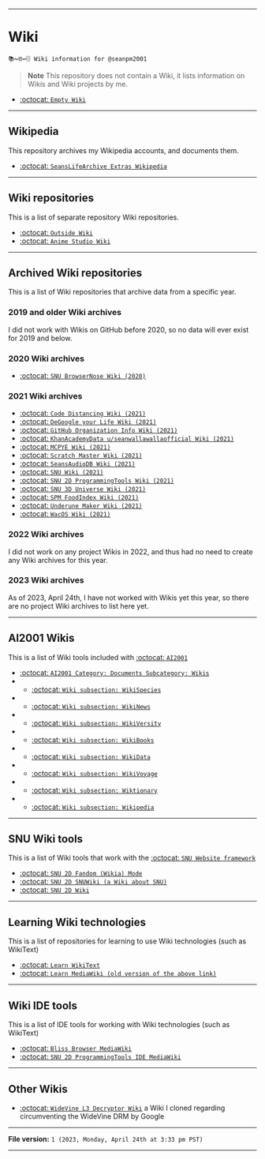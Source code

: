 
***

# Wiki

`📚️↪️🌐️↩️🗄️ Wiki information for @seanpm2001`

> **Note** This repository does not contain a Wiki, it lists information on Wikis and Wiki projects by me.

- [:octocat: `Empty Wiki`](https://github.com/seanpm2001/Wiki/wiki/)

***

## Wikipedia

This repository archives my Wikipedia accounts, and documents them.

- [:octocat: `SeansLifeArchive Extras Wikipedia`](https://github.com/seanpm2001/SeansLifeArchive_Extras_Wikipedia/)

***

## Wiki repositories

This is a list of separate repository Wiki repositories.

- [:octocat: `Outside Wiki`](https://github.com/seanpm2001/Outside_Wiki/)
- [:octocat: `Anime Studio Wiki`](https://github.com/seanpm2001/Anime_Studio_Wiki/)

***

## Archived Wiki repositories

This is a list of Wiki repositories that archive data from a specific year.

### 2019 and older Wiki archives

I did not work with Wikis on GitHub before 2020, so no data will ever exist for 2019 and below.

### 2020 Wiki archives

- [:octocat: `SNU BrowserNose Wiki (2020)`](https://github.com/seanpm2001/SNU_BrowserNose_Wiki_2020Archive/)

### 2021 Wiki archives

- [:octocat: `Code Distancing Wiki (2021)`](https://github.com/seanpm2001/Code-Distancing_Wiki_2021/)
- [:octocat: `DeGoogle your Life Wiki (2021)`](https://github.com/seanpm2001/DeGoogle-your-Life_Wiki_2021/)
- [:octocat: `GitHub Organization Info Wiki (2021)`](https://github.com/seanpm2001/GitHub_Organization_Info_Wiki_2021/)
- [:octocat: `KhanAcademyData u/seanwallawallaofficial Wiki (2021)`](https://github.com/seanpm2001/KhanAcademyData_u-Seanwallawallaofficial_Wiki_2021/)
- [:octocat: `MCPYE Wiki (2021)`](https://github.com/seanpm2001/MCPYE_Wiki_2021/)
- [:octocat: `Scratch Master Wiki (2021)`](https://github.com/seanpm2001/Scratch_Master_Wiki_2021/)
- [:octocat: `SeansAudioDB Wiki (2021)`](https://github.com/seanpm2001/SeansAudioDB_Wiki_2021/)
- [:octocat: `SNU Wiki (2021)`](https://github.com/seanpm2001/SNU_Wiki_2021/)
- [:octocat: `SNU 2D ProgrammingTools Wiki (2021)`](https://github.com/seanpm2001/SNU_2D_ProgrammingTools_Wiki_2021/)
- [:octocat: `SNU 3D Universe Wiki (2021)`](https://github.com/seanpm2001/SNU_3D_Universe_Wiki_2021/)
- [:octocat: `SPM FoodIndex Wiki (2021)`](https://github.com/seanpm2001/SPM_FoodIndex_Wiki_2021/)
- [:octocat: `Underune Maker Wiki (2021)`](https://github.com/seanpm2001/Underune_Maker_Wiki_2021/)
- [:octocat: `WacOS Wiki (2021)`](https://github.com/seanpm2001/WacOS_Wiki_2021/)

### 2022 Wiki archives

I did not work on any project Wikis in 2022, and thus had no need to create any Wiki archives for this year.

### 2023 Wiki archives

As of 2023, April 24th, I have not worked with Wikis yet this year, so there are no project Wiki archives to list here yet.

***

## AI2001 Wikis

This is a list of Wiki tools included with [:octocat: `AI2001`](https://github.com/seanpm2001/AI2001/)

- [:octocat: `AI2001 Category: Documents Subcategory: Wikis`](https://github.com/seanpm2001/AI2001_Category-Documents-SC-Wikis/)
- - [:octocat: `Wiki subsection: WikiSpecies`](https://github.com/seanpm2001/AI2001_Category-Documents-SC-Wikis-S-WikiSpecies/)
- - [:octocat: `Wiki subsection: WikiNews`](https://github.com/seanpm2001/AI2001_Category-Documents-SC-Wikis-S-WikiNews/)
- - [:octocat: `Wiki subsection: WikiVersity`](https://github.com/seanpm2001/AI2001_Category-Documents-SC-Wikis-S-WikiVersity/)
- - [:octocat: `Wiki subsection: WikiBooks`](https://github.com/seanpm2001/AI2001_Category-Documents-SC-Wikis-S-WikiBooks/)
- - [:octocat: `Wiki subsection: WikiData`](https://github.com/seanpm2001/AI2001_Category-Documents-SC-Wikis-S-WikiData/)
- - [:octocat: `Wiki subsection: WikiVoyage`](https://github.com/seanpm2001/AI2001_Category-Documents-SC-Wikis-S-WikiVoyage/)
- - [:octocat: `Wiki subsection: Wiktionary`](https://github.com/seanpm2001/AI2001_Category-Documents-SC-Wikis-S-Wiktionary/)
- - [:octocat: `Wiki subsection: Wikipedia`](https://github.com/seanpm2001/AI2001_Category-Documents-SC-Wikis-S-Wikipedia/)

***

## SNU Wiki tools

This is a list of Wiki tools that work with the [:octocat: `SNU Website framework`](https://github.com/seanpm2001/SNU/)

- [:octocat: `SNU 2D Fandom (Wikia) Mode`](https://github.com/seanpm2001/SNU_2D_Fandom_Wikia_Mode/)
- [:octocat: `SNU 2D SNUWiki (a Wiki about SNU)`](https://github.com/seanpm2001/SNU_2D_SNUWiki/)
- [:octocat: `SNU 2D Wiki`](https://github.com/seanpm2001/SNU_2D_Wiki/)

***

## Learning Wiki technologies

This is a list of repositories for learning to use Wiki technologies (such as WikiText)

- [:octocat: `Learn WikiText`](https://github.com/seanpm2001/Learn-WikiText/)
- [:octocat: `Learn MediaWiki (old version of the above link)`](https://github.com/seanpm2001/Learn-MediaWiki/)

***

## Wiki IDE tools

This is a list of IDE tools for working with Wiki technologies (such as WikiText)

- [:octocat: `Bliss Browser MediaWiki`](https://github.com/seanpm2001/Bliss_Browser_MediaWiki/)
- [:octocat: `SNU 2D ProgrammingTools IDE MediaWiki`](https://github.com/seanpm2001/SNU_2D_ProgrammingTools_IDE_MediaWiki/)

***

## Other Wikis

- [:octocat: `WideVine L3 Decryptor Wiki`](https://github.com/seanpm2001/Widevine-l3-decryptor-wiki/) a Wiki I cloned regarding circumventing the WideVine DRM by Google

***

**File version:** `1 (2023, Monday, April 24th at 3:33 pm PST)`

***
